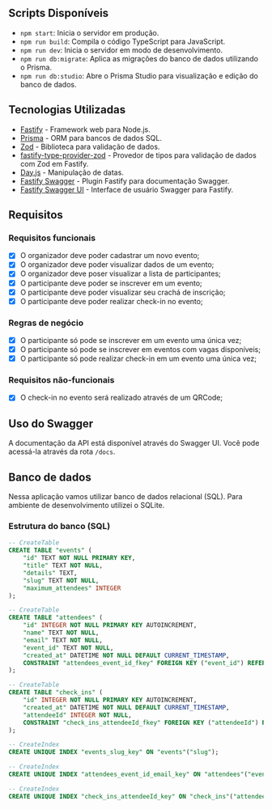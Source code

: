## Scripts Disponíveis

- `npm start`: Inicia o servidor em produção.
- `npm run build`: Compila o código TypeScript para JavaScript.
- `npm run dev`: Inicia o servidor em modo de desenvolvimento.
- `npm run db:migrate`: Aplica as migrações do banco de dados utilizando o Prisma.
- `npm run db:studio`: Abre o Prisma Studio para visualização e edição do banco de dados.

## Tecnologias Utilizadas

- [Fastify](https://www.fastify.io/) - Framework web para Node.js.
- [Prisma](https://www.prisma.io/) - ORM para bancos de dados SQL.
- [Zod](https://github.com/colinhacks/zod) - Biblioteca para validação de dados.
- [fastify-type-provider-zod](https://github.com/turkerdev/fastify-type-provider-zod) - Provedor de tipos para validação de dados com Zod em Fastify.
- [Day.js](https://day.js.org/) - Manipulação de datas.
- [Fastify Swagger](https://github.com/fastify/fastify-swagger) - Plugin Fastify para documentação Swagger.
- [Fastify Swagger UI](https://github.com/fastify/fastify-swagger-ui) - Interface de usuário Swagger para Fastify.

## Requisitos

### Requisitos funcionais

- [x] O organizador deve poder cadastrar um novo evento;
- [x] O organizador deve poder visualizar dados de um evento;
- [x] O organizador deve poser visualizar a lista de participantes; 
- [x] O participante deve poder se inscrever em um evento;
- [x] O participante deve poder visualizar seu crachá de inscrição;
- [x] O participante deve poder realizar check-in no evento;

### Regras de negócio

- [x] O participante só pode se inscrever em um evento uma única vez;
- [x] O participante só pode se inscrever em eventos com vagas disponíveis;
- [x] O participante só pode realizar check-in em um evento uma única vez;

### Requisitos não-funcionais

- [x] O check-in no evento será realizado através de um QRCode;

## Uso do Swagger

A documentação da API está disponível através do Swagger UI. Você pode acessá-la através da rota `/docs`.

## Banco de dados

Nessa aplicação vamos utilizar banco de dados relacional (SQL). Para ambiente de desenvolvimento utilizei o SQLite.

### Estrutura do banco (SQL)

```sql
-- CreateTable
CREATE TABLE "events" (
    "id" TEXT NOT NULL PRIMARY KEY,
    "title" TEXT NOT NULL,
    "details" TEXT,
    "slug" TEXT NOT NULL,
    "maximum_attendees" INTEGER
);

-- CreateTable
CREATE TABLE "attendees" (
    "id" INTEGER NOT NULL PRIMARY KEY AUTOINCREMENT,
    "name" TEXT NOT NULL,
    "email" TEXT NOT NULL,
    "event_id" TEXT NOT NULL,
    "created_at" DATETIME NOT NULL DEFAULT CURRENT_TIMESTAMP,
    CONSTRAINT "attendees_event_id_fkey" FOREIGN KEY ("event_id") REFERENCES "events" ("id") ON DELETE RESTRICT ON UPDATE CASCADE
);

-- CreateTable
CREATE TABLE "check_ins" (
    "id" INTEGER NOT NULL PRIMARY KEY AUTOINCREMENT,
    "created_at" DATETIME NOT NULL DEFAULT CURRENT_TIMESTAMP,
    "attendeeId" INTEGER NOT NULL,
    CONSTRAINT "check_ins_attendeeId_fkey" FOREIGN KEY ("attendeeId") REFERENCES "attendees" ("id") ON DELETE RESTRICT ON UPDATE CASCADE
);

-- CreateIndex
CREATE UNIQUE INDEX "events_slug_key" ON "events"("slug");

-- CreateIndex
CREATE UNIQUE INDEX "attendees_event_id_email_key" ON "attendees"("event_id", "email");

-- CreateIndex
CREATE UNIQUE INDEX "check_ins_attendeeId_key" ON "check_ins"("attendeeId");
```
